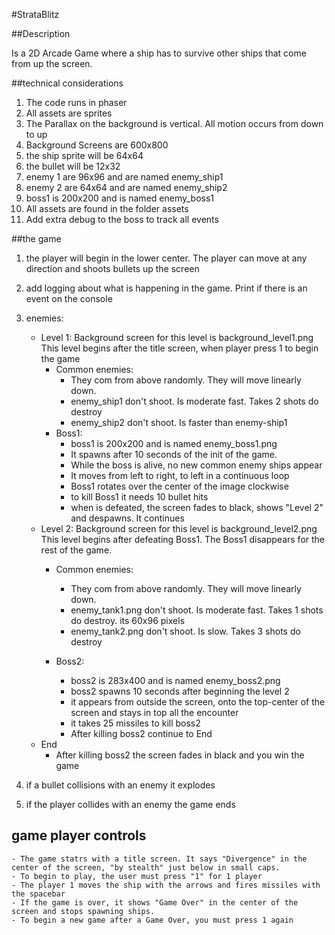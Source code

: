 #StrataBlitz

##Description

Is a 2D Arcade Game where a ship has to survive other ships that come from up the screen. 

##technical considerations

1. The code runs in phaser
2. All assets are sprites
3. The Parallax on the background is vertical. All motion occurs from down to up
4. Background Screens are 600x800
5. the ship sprite will be 64x64
6. the bullet will be 12x32
7. enemy 1 are 96x96 and are named enemy_ship1
8. enemy 2 are 64x64 and are named enemy_ship2
9. boss1 is 200x200 and is named enemy_boss1
10. All assets are found in the folder assets
11. Add extra debug to the boss to track all events


##the game

1. the player will begin in the lower center. The player can move at any direction and shoots bullets up the screen

2. add logging about what is happening in the game. Print if there is an event on the console

3. enemies:
    - Level 1:
        Background screen for this level is background_level1.png
        This level begins after the title screen, when player press 1 to begin the game
        - Common enemies:
            - They com from above randomly. They will move linearly down.
            - enemy_ship1 don't shoot. Is moderate fast. Takes 2 shots do destroy
            - enemy_ship2 don't shoot. Is faster than enemy-ship1
        - Boss1:
            - boss1 is 200x200 and is named enemy_boss1.png
            - It spawns after 10 seconds of the init of the game.
            - While the boss is alive, no new common enemy ships appear
            - It moves from left to right, to left in a continuous loop
            - Boss1 rotates over the center of the image clockwise
            - to kill Boss1 it needs 10 bullet hits
            - when is defeated, the screen fades to black, shows "Level 2" and despawns. It continues 
    - Level 2:
        Background screen for this level is background_level2.png
        This level begins after defeating Boss1. The Boss1 disappears for the rest of the game.
        - Common enemies:
            - They com from above randomly. They will move linearly down.
            - enemy_tank1.png don't shoot. Is moderate fast. Takes 1 shots do destroy. its 60x96 pixels
            - enemy_tank2.png don't shoot. Is slow. Takes 3 shots do destroy
            
        - Boss2:
            - boss2 is 283x400 and is named enemy_boss2.png
            - boss2 spawns 10 seconds after beginning the level 2
            - it appears from outside the screen, onto the top-center of the screen and stays in top all the encounter
            - it takes 25 missiles to kill boss2
            - After killing boss2 continue to End
    - End
        - After killing boss2 the screen fades in black and you win the game






4. if a bullet collisions with an enemy it explodes

5. if the player collides with an enemy the game ends

## game player controls
    - The game statrs with a title screen. It says "Divergence" in the center of the screen, "by stealth" just below in small caps.
    - To begin to play, the user must press "1" for 1 player
    - The player 1 moves the ship with the arrows and fires missiles with the spacebar
    - If the game is over, it shows "Game Over" in the center of the screen and stops spawning ships.
    - To begin a new game after a Game Over, you must press 1 again


